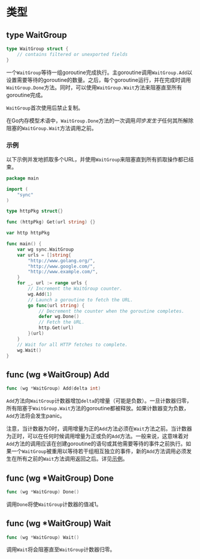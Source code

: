 # 类型

## type WaitGroup

```go
type WaitGroup struct {
    // contains filtered or unexported fields
}
```

一个`WaitGroup`等待一组goroutine完成执行。主goroutine调用`WaitGroup.Add`以设置需要等待的goroutine的数量。之后，每个goroutine运行，并在完成时调用`WaitGroup.Done`方法。同时，可以使用`WaitGroup.Wait`方法来阻塞直至所有goroutine完成。

`WaitGroup`首次使用后禁止复制。

在Go内存模型术语中，`WaitGroup.Done`方法的一次调用*同步发生于*任何其所解除阻塞的`WaitGroup.Wait`方法调用之前。

### 示例

以下示例并发地抓取多个URL，并使用`WaitGroup`来阻塞直到所有抓取操作都已结束。

```go
package main

import (
    "sync"
)

type httpPkg struct{}

func (httpPkg) Get(url string) {}

var http httpPkg

func main() {
    var wg sync.WaitGroup
    var urls = []string{
        "http://www.golang.org/",
        "http://www.google.com/",
        "http://www.example.com/",
    }
    for _, url := range urls {
        // Increment the WaitGroup counter.
        wg.Add(1)
        // Launch a goroutine to fetch the URL.
        go func(url string) {
            // Decrement the counter when the goroutine completes.
            defer wg.Done()
            // Fetch the URL.
            http.Get(url)
        }(url)
    }
    // Wait for all HTTP fetches to complete.
    wg.Wait()
}
```

## func (wg *WaitGroup) Add

```go
func (wg *WaitGroup) Add(delta int)
```

`Add`方法向`WaitGroup`计数器增加`delta`的增量（可能是负数）。一旦计数器归零，所有阻塞于`WaitGroup.Wait`方法的goroutine都被释放。如果计数器变为负数，`Add`方法将会发生panic。

注意，当计数器为0时，调用增量为正的`Add`方法必须在`Wait`方法之前。当计数器为正时，可以在任何时候调用增量为正或负的`Add`方法。一般来说，这意味着对`Add`方法的调用应该在创建goroutine的语句或其他需要等待的事件之前执行。如果一个`WaitGroup`被重用以等待若干组相互独立的事件，新的`Add`方法调用必须发生在所有之前的`Wait`方法调用返回之后。详见[示例](#示例)。

## func (wg *WaitGroup) Done

```go
func (wg *WaitGroup) Done()
```

调用`Done`将使`WaitGroup`计数器的值减1。

## func (wg *WaitGroup) Wait

```go
func (wg *WaitGroup) Wait() 
```

调用`Wait`将会阻塞直至`WaitGroup`计数器归零。